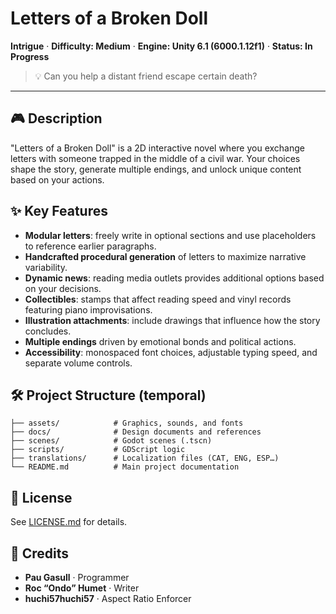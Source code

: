 # Letters of a Broken Doll

**Intrigue** · **Difficulty: Medium** · **Engine: Unity 6.1 (6000.1.12f1)** · **Status: In Progress**

> 💡 Can you help a distant friend escape certain death?

---

## 🎮 Description

"Letters of a Broken Doll" is a 2D interactive novel where you exchange letters with someone trapped in the middle of a civil war. Your choices shape the story, generate multiple endings, and unlock unique content based on your actions.

## ✨ Key Features

* **Modular letters**: freely write in optional sections and use placeholders to reference earlier paragraphs.
* **Handcrafted procedural generation** of letters to maximize narrative variability.
* **Dynamic news**: reading media outlets provides additional options based on your decisions.
* **Collectibles**: stamps that affect reading speed and vinyl records featuring piano improvisations.
* **Illustration attachments**: include drawings that influence how the story concludes.
* **Multiple endings** driven by emotional bonds and political actions.
* **Accessibility**: monospaced font choices, adjustable typing speed, and separate volume controls.

## 🛠 Project Structure (temporal)

```
├── assets/            # Graphics, sounds, and fonts
├── docs/              # Design documents and references
├── scenes/            # Godot scenes (.tscn)
├── scripts/           # GDScript logic
├── translations/      # Localization files (CAT, ENG, ESP…)
└── README.md          # Main project documentation
```

## 📜 License

See [LICENSE.md](LICENSE) for details.

## 🤝 Credits

* **Pau Gasull** · Programmer
* **Roc “Ondo” Humet** · Writer
* **huchi57huchi57** · Aspect Ratio Enforcer
